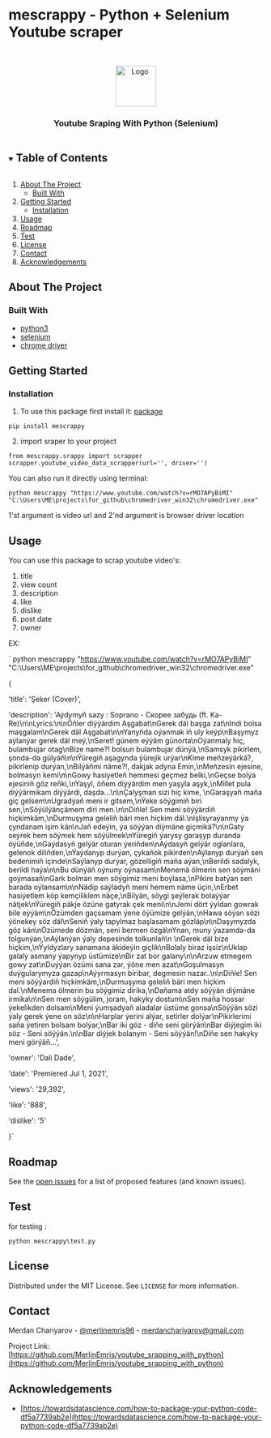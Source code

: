 # mescrappy - Python + Selenium **Youtube** scraper

<!-- PROJECT LOGO -->
<br />
<p align="center">
  <a href="https://github.com/MerlinEmris/youtube_srapping_with_python">
    <img src="images/logo.png" alt="Logo" width="80" height="80">
  </a>

  <h3 align="center"> Youtube Sraping With Python (Selenium)</h3>

  <!-- <p align="center">
    project_description
    <br />
    <a href="https://github.com/MerlinEmris/youtube_srapping_with_python"><strong>Explore the docs »</strong></a>
    <br />
    <br />
    <a href="https://github.com/MerlinEmris/youtube_srapping_with_python">View Demo</a>
    ·
    <a href="https://github.com/MerlinEmris/youtube_srapping_with_python/issues">Report Bug</a>
    ·
    <a href="https://github.com/MerlinEmris/youtube_srapping_with_python/issues">Request Feature</a>
  </p> -->
</p>

<!-- TABLE OF CONTENTS -->

<details open="open">
  <summary><h2 style="display: inline-block">Table of Contents</h2></summary>
  <ol>
    <li>
      <a href="#about-the-project">About The Project</a>
      <ul>
        <li><a href="#built-with">Built With</a></li>
      </ul>
    </li>
    <li>
      <a href="#getting-started">Getting Started</a>
      <ul>
        <li><a href="#installation">Installation</a></li>
      </ul>
    </li>
    <li><a href="#usage">Usage</a></li>
    <li><a href="#roadmap">Roadmap</a></li>
    <li><a href="#test">Test</a></li>
    <li><a href="#license">License</a></li>
    <li><a href="#contact">Contact</a></li>
    <li><a href="#acknowledgements">Acknowledgements</a></li>
  </ol>
</details>

<!-- ABOUT THE PROJECT -->

## About The Project

<!-- [![Product Name Screen Shot][product-screenshot]](https://example.com) -->

<!-- `merlinemris`, `youtube_srapping_with_python`, `@merlinemris96`, `merdanchariyarov@gmail.com`, `mescrap`, `Youtube video data scrapper` -->

### Built With

- [python3](https://www.python.org/)
- [selenium](https://selenium-python.readthedocs.io/)
- [chrome driver](https://chromedriver.chromium.org/downloads)
<!-- GETTING STARTED -->

## Getting Started

### Installation

1. To use this package first install it: [package](https://test.pypi.org/project/mescrappy)

`pip install mescrappy`

2. import sraper to your project

`from mescrappy.srappy import scrapper`
`scrapper.youtube_video_data_scrapper(url='', driver='')`

You can also run it directly using terminal:

`python mescrappy "https://www.youtube.com/watch?v=rMO7APyBiMI" "C:\Users\ME\projects\for_github\chromedriver_win32\chromedriver.exe"`

1'st argument is video url and 2'nd argument is browser driver location

## Usage

You can use this package to scrap youtube video's:

1. title
2. view count
3. description
4. like
5. dislike
6. post date
7. owner

EX:

`
python mescrappy "https://www.youtube.com/watch?v=rMO7APyBiMI" "C:\Users\ME\projects\for_github\chromedriver_win32\chromedriver.exe"

{

'title': 'Şeker (Cover)',

'description': 'Aýdymyň sazy : Soprano - Скорее забудь (ft. Ka-Re)\n\nLyrics:\n\nÖňler diýýärdim Aşgabat\nGerek däl başga zat\nIndi bolsa maşgalam\nGerek däl Aşgabat\n\nYanyñda oýanmak iñ uly keýp\nBaşymyz aýlanýar gerek däl meý,\nSeret! günem eýýäm günorta\nOýanmaly hiç, bulambujar otag\nBize name?! bolsun bulambujar dünýä,\nSamsyk pikirlem, şonda-da gülyäñ\n\nÝüregiñ aşagynda ýürejik urýar\nKime meñzeýärkä?, pikirlenip durýan,\nBilýäňmi näme?!, dakjak adyna Emin,\nMeñzesin ejesine, bolmasyn kemi\n\nGowy hasiyetleñ hemmesi geçmez belki,\nGeçse bolýa ejesiniñ göz reñki,\nYaşyl, öñem diýýärdim men yaşyla aşyk,\nMillet pula diýýärmikam diýýärdi, daşda...\n\nÇalyşman sizi hiç kime, \nGaraşyañ maňa giç gelsem\nUgradýañ meni ir gitsem,\nÝeke söýgimiñ biri sen,\nSöýülýänçämem diri men.\n\nDiñle! Sen meni söýýärdiñ hiçkimkäm,\nDurmuşyma geleliñ bäri men hiçkim däl.\nIşlisyraýanmy ýa çyndanam işim kän\nJaň edeýin, ýa söýýan diýmäne giçmikä?\n\nGaty seýrek hem söýmek hem söýülmek\nYüregiñ ýarysy garaşyp duranda öýüňde,\nGaýdasyñ gelýär oturan ýeriñden\nAýdasyñ gelýär oglanlara, gelenok diliñden,\nÝaýdanyp durýan, çykañok pikirden\nAýlanyp durýaň sen bedenimiñ içinde\nSaýlanyp durýar, gözelligiñ maña aýan,\nBerildi sadalyk, berildi haýa\n\nBu dünýäň oýnuny oýnasam\nMenemä ölmerin sen söýmäni goýmasañ\nGark bolman men söýgimiz meni boýlasa,\nPikire batýan sen barada oýlansam\n\nNädip saýladyñ meni hemem näme üçin,\nErbet hasiýetlem köp kemçiliklem näçe,\nBilyän, söygi şeýlerak bolaýýar nätjek\nÝüregiñ päkje özüne gatyrak çek meni\n\nJemi dört ýyldan gowrak bile eýýäm\nÖzümden gaçsamam ýene öýümize gelýän,\nHawa söýan sözi ýönekey söz däl\nSeniň ýaly tapylmaz başlasamam gözläp\n\nDaşymyzda göz kän\nÖzümede dözmän, seni bermen özgä\nYnan, muny ýazamda-da tolgunýan,\nAýlanýan ýaly depesinde tolkunlañ\n \nGerek däl bize hiçkim,\nÝyldyzlary sanamana äkideýin giçlik\nBolaly biraz işsiz\nUklap galaly asmany ýapynyp üstümize\nBir zat bor galany\n\nArzuw etmegem gowy zat\nDuýýan özümi sana zar, ýöne men azat\nGoşulmasyn duýgularymyza gazap\nAýyrmasyn biribar, degmesin nazar..\n\nDiñle! Sen meni söýýardiñ hiçkimkäm,\nDurmuşyma geleliñ bäri men hiçkim dal.\nMenema ölmerin bu söýgimiz dirika,\nDañama atdy söýýän diýmäne irmika\n\nSen men söýgülim, joram, hakyky dostum\nSen maňa hossar ýekelikden dolsam\nMeni ýumşadyañ aladalar üstüme gonsa\nSöýýän sözi ýaly gerek ýene on söz\n\nHarplar ýerini alýar, setirler dolýar\nPikirlerimi saña ýetiren bolsam bolýar,\nBar iki göz - diňe seni görýän\nBar diýjegim iki söz - Seni söýýän.\n\nBar diýjek bolanym - Seni söýýän!\nDiňe sen hakyky meni görýäň...',

'owner': 'Dali Dade',

'date': 'Premiered Jul 1, 2021',

'views': '29,392',

'like': '888',

'dislike': '5'

}`

<!-- ROADMAP -->

## Roadmap

See the [open issues](https://github.com/MerlinEmris/youtube_srapping_with_python/issues) for a list of proposed features (and known issues).

<!-- Test -->

## Test

for testing :

`python mescrappy\test.py`

<!-- LICENSE -->

## License

Distributed under the MIT License. See `LICENSE` for more information.

<!-- CONTACT -->

## Contact

Merdan Chariyarov - [@merlinemris96](https://twitter.com/merlinemris96) - merdanchariyarov@gmail.com

Project Link: [https://github.com/MerlinEmris/youtube_srapping_with_python](https://github.com/MerlinEmris/youtube_srapping_with_python)

<!-- ACKNOWLEDGEMENTS -->

## Acknowledgements

- [https://towardsdatascience.com/how-to-package-your-python-code-df5a7739ab2e](https://towardsdatascience.com/how-to-package-your-python-code-df5a7739ab2e)
